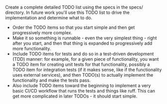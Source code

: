 Create a complete detailed TODO list using the specs in the specs/ directory. In future work you'll use this TODO list to drive the implementation and determine what to do.

- Order the TODO items so that you start simple and then get progressively more complex.
- Make it so something is runnable - even the very simplest thing - right
  after you start, and then that thing is expanded to progressively add more functionality.
- Include TODO items for tests and do so in a test-driven development (TDD) manner: for example, for a given piece of functionality, you want a TODO item for creating unit tests for that functionality, possibly a TODO item for integration tests (if it makes sense, like if the functionality uses external services), and then TODO(s) to actually implement the functionality and make the tests pass.
- Also include TODO items toward the beginning to implement a very basic CI/CD workflow that runs the tests and things like ruff. This can get more complicated in later TODOs - it should start simple.

